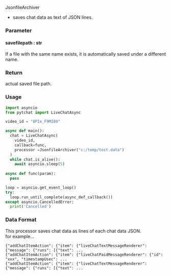 JsonfileArchiver
+ saves chat data as text of JSON lines.

### Parameter

#### savefilepath : str

If a file with the same name exists, it is automatically saved under a different name.

### Return
actual saved file path.

### Usage
```python
import asyncio
from pytchat import LiveChatAsync

video_id = "8PIe_F9MI80"

async def main():
  chat = LiveChatAsync(　  
    video_id, 
    callback=func,
    processor =JsonfileArchiver("c:/temp/test.data")
  )
  while chat.is_alive():
    await asyncio.sleep(5)        
 
async def func(param):
  pass

loop = asyncio.get_event_loop()
try:
  loop.run_until_complete(async_def_callback())
except asyncio.CancelledError:
  print('Cancelled')
```
### Data Format
This processor saves chat data as lines of each chat data JSON.<br>
for example...

```
{"addChatItemAction": {"item": {"liveChatTextMessageRenderer": {"message": {"runs": [{"text": ...
{"addChatItemAction": {"item": {"liveChatPaidMessageRenderer": {"id": "xxx", "timestampUsec": ...
{"addChatItemAction": {"item": {"liveChatTextMessageRenderer": {"message": {"runs": [{"text": ...
```

